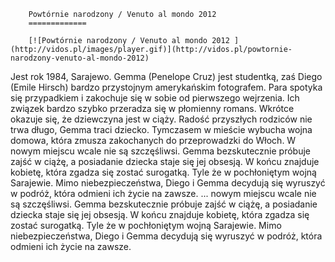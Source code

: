
        Powtórnie narodzony / Venuto al mondo 2012 
        =============
        
        [![Powtórnie narodzony / Venuto al mondo 2012 ](http://vidos.pl/images/player.gif)](http://vidos.pl/powtornie-narodzony-venuto-al-mondo-2012)
        
        
 Jest rok 1984, Sarajewo. Gemma (Penelope Cruz) jest studentką, zaś Diego (Emile Hirsch) bardzo przystojnym amerykańskim fotografem. Para spotyka się przypadkiem i zakochuje się w sobie od pierwszego wejrzenia. Ich związek bardzo szybko przeradza się w płomienny romans. Wkrótce okazuje się, że dziewczyna jest w ciąży. Radość przyszłych rodziców nie trwa długo, Gemma traci dziecko. Tymczasem w mieście wybucha wojna domowa, która zmusza zakochanych do przeprowadzki do Włoch. W nowym miejscu wcale nie są szczęśliwsi. Gemma bezskutecznie próbuje zajść w ciążę, a posiadanie dziecka staje się jej obsesją. W końcu znajduje kobietę, która zgadza się zostać surogatką. Tyle że w pochłoniętym wojną Sarajewie. Mimo niebezpieczeństwa, Diego i Gemma decydują się wyruszyć w podróż, która odmieni ich życie na zawsze.   ... nowym miejscu wcale nie są szczęśliwsi. Gemma bezskutecznie próbuje zajść w ciążę, a posiadanie dziecka staje się jej obsesją. W końcu znajduje kobietę, która zgadza się zostać surogatką. Tyle że w pochłoniętym wojną Sarajewie. Mimo niebezpieczeństwa, Diego i Gemma decydują się wyruszyć w podróż, która odmieni ich życie na zawsze.
    